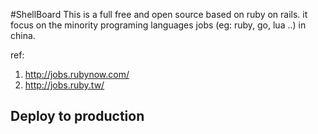 #ShellBoard 
This is a full free and open source based on ruby on rails. it focus on the minority programing languages jobs (eg: ruby, go, lua ..) in china. 

ref: 
1. http://jobs.rubynow.com/ 
2. http://jobs.ruby.tw/


## Deploy to production


####



